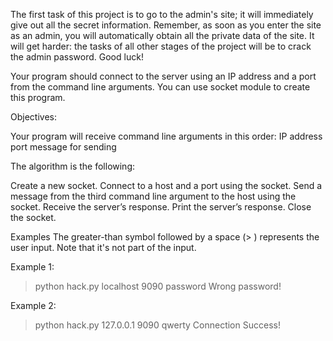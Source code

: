 The first task of this project is to go to the admin's site; it will immediately give out all the secret information. Remember, as soon as you enter the site as an admin, you will automatically obtain all the private data of the site. It will get harder: the tasks of all other stages of the project will be to crack the admin password. Good luck!

Your program should connect to the server using an IP address and a port from the command line arguments. You can use socket module to create this program.

Objectives:

Your program will receive command line arguments in this order:
IP address
port
message for sending

The algorithm is the following:

Create a new socket.
Connect to a host and a port using the socket.
Send a message from the third command line argument to the host using the socket.
Receive the server’s response.
Print the server’s response.
Close the socket.


Examples
The greater-than symbol followed by a space (> ) represents the user input. Note that it's not part of the input.

Example 1:

> python hack.py localhost 9090 password
Wrong password!
> 
Example 2:

> python hack.py 127.0.0.1 9090 qwerty
Connection Success!

